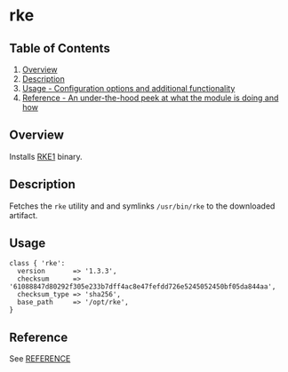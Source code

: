 # rke

## Table of Contents

1. [Overview](#overview)
1. [Description](#description)
1. [Usage - Configuration options and additional functionality](#usage)
1. [Reference - An under-the-hood peek at what the module is doing and how](#reference)

## Overview

Installs [RKE1](https://github.com/rancher/rke) binary.

## Description

Fetches the `rke` utility and and symlinks `/usr/bin/rke` to the downloaded
artifact.

## Usage

```puppet
class { 'rke':
  version       => '1.3.3',
  checksum      => '61088847d80292f305e233b7dff4ac8e47fefdd726e5245052450bf05da844aa',
  checksum_type => 'sha256',
  base_path     => '/opt/rke',
}
```

## Reference

See [REFERENCE](REFERENCE.md)
